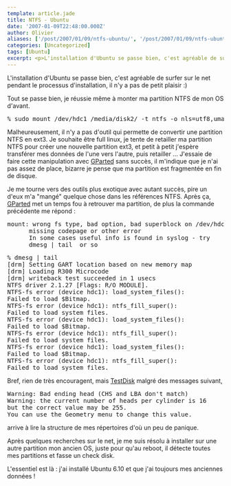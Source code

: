```yaml
---
template: article.jade
title: NTFS - Ubuntu
date: '2007-01-09T22:48:00.000Z'
author: Olivier
aliases: ['/post/2007/01/09/ntfs-ubuntu/', '/post/2007/01/09/ntfs-ubuntu/']
categories: [Uncategorized]
tags: [Ubuntu]
excerpt: <p>L'installation d'Ubuntu se passe bien, c'est agréable de surfer sur le net pendant le processus d'installation, il n'y a pas de petit plaisir :)</p> <p>Tout se passe bien, je réussie même à monter ma partition NTFS de mon OS d'avant.</p> <pre> ~$sudo mount /dev/hdc1 /media/disk2/ -t ntfs -o nls=utf8,umask=0222 </pre> <p>Malheureusement, il n'y a pas d'outil qui permette de convertir une partition NTFS en ext3. Je souhaite être full linux, je tente de retailler ma partition NTFS pour créer une nouvelle partition ext3, et petit à petit j'espère transférer mes données de l'une vers l'autre, puis retailler ... J'essaie de faire cette manipulation avec <a href="http://gparted.sourceforge.net">GParted</a> sans succès, il m'indique que je n'ai pas assez de place, bizarre je pense que ma partition est fragmentée en fin de disque.</p>
---
```


<p>L'installation d'Ubuntu se passe bien, c'est agréable de surfer sur le net pendant le processus d'installation, il n'y a pas de petit plaisir :)</p> <p>Tout se passe bien, je réussie même à monter ma partition NTFS de mon OS d'avant.</p> 
<pre class="prettyprint lang-bsh">
% sudo mount /dev/hdc1 /media/disk2/ -t ntfs -o nls=utf8,umask=0222 
</pre> 
<p>Malheureusement, il n'y a pas d'outil qui permette de convertir une partition NTFS en ext3. Je souhaite être full linux, je tente de retailler ma partition NTFS pour créer une nouvelle partition ext3, et petit à petit j'espère transférer mes données de l'une vers l'autre, puis retailler ... J'essaie de faire cette manipulation avec <a href="http://gparted.sourceforge.net">GParted</a> sans succès, il m'indique que je n'ai pas assez de place, bizarre je pense que ma partition est fragmentée en fin de disque.</p>
<!--more-->
<p>Je me tourne vers des outils plus exotique avec autant succès, pire un d'eux m'a &quot;mangé&quot; quelque chose dans les références NTFS. Après ça, <a href="http://gparted.sourceforge.net">GParted</a> met un temps fou à retrouver ma partition, de plus la commande précédente me répond :</p> 
<pre class="prettyprint lang-bsh">
mount: wrong fs type, bad option, bad superblock on /dev/hdc1,
      missing codepage or other error
      In some cases useful info is found in syslog - try
      dmesg | tail  or so
</pre>
<pre class="prettyprint lang-bsh">
% dmesg | tail
[drm] Setting GART location based on new memory map
[drm] Loading R300 Microcode
[drm] writeback test succeeded in 1 usecs
NTFS driver 2.1.27 [Flags: R/O MODULE].
NTFS-fs error (device hdc1): load_system_files():
Failed to load $Bitmap.
NTFS-fs error (device hdc1): ntfs_fill_super():
Failed to load system files.
NTFS-fs error (device hdc1): load_system_files():
Failed to load $Bitmap.
NTFS-fs error (device hdc1): ntfs_fill_super():
Failed to load system files.
NTFS-fs error (device hdc1): load_system_files():
Failed to load $Bitmap.
NTFS-fs error (device hdc1): ntfs_fill_super():
Failed to load system files.
</pre>
<p>Bref, rien de très encouragent, mais <a href="http://www.cgsecurity.org/wiki/TestDisk">TestDisk</a> malgré des messages suivant,</p> 
<pre class="prettyprint lang-bsh">
Warning: Bad ending head (CHS and LBA don't match)
Warning: the current number of heads per cylinder is 16
but the correct value may be 255.
You can use the Geometry menu to change this value.
</pre> 
<p>arrive à lire la structure de mes répertoires d'où un peu de panique.</p> <p>Après quelques recherches sur le net, je me suis résolu à installer sur une autre partition mon ancien OS, juste pour qu'au reboot, il détecte toutes mes partitions et fasse un check disk.</p> <p>L'essentiel est là : j'ai installé Ubuntu 6.10 et que j'ai toujours mes anciennes données !</p>
